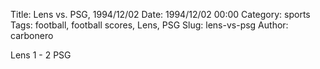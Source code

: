 Title: Lens vs. PSG, 1994/12/02
Date: 1994/12/02 00:00
Category: sports
Tags: football, football scores, Lens, PSG
Slug: lens-vs-psg
Author: carbonero


Lens 1 - 2 PSG
